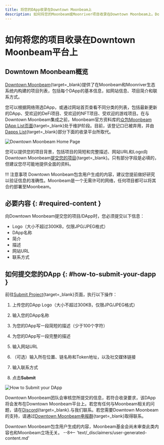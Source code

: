 ```yaml
---
title: 将您的DApp收录在Downtown Moonbeam上
description: 如何将您的Moonbeam或Moonriver项目收录在Downtown Moonbeam上。Downtown Moonbeam是一个展示部署在Moonbeam和Moonriver上的智能合约和dapp的收录平台。
---
```


# 如何将您的项目收录在Downtown Moonbeam平台上

## Downtown Moonbeam概览

[Downtown Moonbeam](https://www.dtmb.xyz/){target=_blank}提供了在Moonbeam和Moonriver生态系统内构建的项目列表，包括每个DApp的基本信息，如网站信息、项目简介和联系方式。

您可以根据网络筛选DApp，或通过网站首页查看不同分类的列表，包括最新更新的DApp、受欢迎的DeFi项目、受欢迎的NFT项目、受欢迎的游戏项目。在与Downtown Moonbeam集成之前，Moonbeam官方资料库的[众包Moonbeam DApp List页面](https://github.com/moonbeam-foundation/moonbeam-project-directory){target=_blank}处于维护阶段。目前，该登记口已被弃用，并由[Dapps List](/learn/dapps-list/){target=_blank}部分下面的收录平台所取代。

![Downtown Moonbeam Home Page](/images/learn/dapps-list/dtmb/dtmb-1.webp)

您可以提供您的项目背景，包括项目的简短和完整描述、网站URL和Logo向Downtown Moonbeam[提交您的项目](https://www.dtmb.xyz/submit){target=_blank}。只有部分字段是必填的，但建议您尽可能地提供全面的资料。

!!! 注意事项
    Downtown Moonbeam包含用户生成的内容，建议您提前做好研究以验证信息的准确性。Moonbeam是一个无需许可的网络，任何项目都可以将其合约部署至Moonbeam。

## 必要内容 {: #required-content }

向Downtown Moonbeam提交您的项目/DApp时，您必须提交以下信息：

 - Logo（大小不超过300KB，仅限JPG/JPEG格式）
 - DApp名称
 - 简介
 - 描述
 - 网站URL
 - 联系方式

## 如何提交您的DApp {: #how-to-submit-your-dapp }

前往[Submit Project](https://www.dtmb.xyz/submit){target=_blank}页面，执行以下操作：

 1. 上传您的DApp Logo（大小不超过300KB，仅限JPG/JPEG格式）

 2. 输入您的DApp名称

 3. 为您的DApp写一段简短的描述（少于100个字符）

 4. 为您的DApp写一段完整的描述

 5. 输入网站URL

 6. （可选）输入所在位置、链名称和Token地址，以及社交媒体链接

 7. 输入联系方式

  8. 点击**Submit**

![How to Submit your DApp](/images/learn/dapps-list/dtmb/dtmb-2.webp)

Downtown Moonbeam团队会审核您所提交的信息，若符合收录要求，该DApp将会发布在Downtown Moonbeam平台上。若您有任何与Moonbeam相关的问题，请在[Discord](https://discord.gg/moonbeam){target=_blank}.与我们联系。若您需要Downtown Moonbeam的支持，请通过[Downtown Moonbeam电报群](https://t.me/dtmb_xyz){target=_blank}取得联系。

<div class="page-disclaimer">
  Downtown Moonbeam包含用户生成的内容，Moonbeam基金会尚未审查此类内容也和Moonbeam立场无关。
  --8<-- 'text/_disclaimers/user-generated-content.md'
</div>